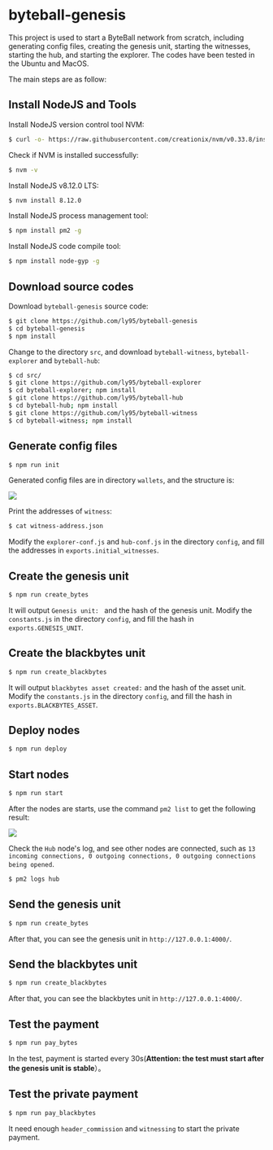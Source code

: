 # byteball-genesis
This project is used to start a ByteBall network from scratch, including generating config files, creating the genesis unit, starting the witnesses, starting the hub, and starting the explorer. The codes have been tested in the Ubuntu and MacOS.

The main steps are as follow:

## Install NodeJS and Tools

Install NodeJS version control tool NVM:

```bash
$ curl -o- https://raw.githubusercontent.com/creationix/nvm/v0.33.8/install.sh | bash
```

Check if NVM is installed successfully:

```bash
$ nvm -v
```

Install NodeJS v8.12.0 LTS:

```bash
$ nvm install 8.12.0
```

Install NodeJS process management tool:

```bash
$ npm install pm2 -g
```

Install NodeJS code compile tool:

```bash
$ npm install node-gyp -g
```

## Download source codes

Download `byteball-genesis` source code:

```bash
$ git clone https://github.com/ly95/byteball-genesis
$ cd byteball-genesis
$ npm install
```

Change to the directory `src`, and download `byteball-witness`, `byteball-explorer` and `byteball-hub`:

```bash
$ cd src/
$ git clone https://github.com/ly95/byteball-explorer
$ cd byteball-explorer; npm install
$ git clone https://github.com/ly95/byteball-hub
$ cd byteball-hub; npm install
$ git clone https://github.com/ly95/byteball-witness
$ cd byteball-witness; npm install
```

## Generate config files

```bash
$ npm run init
```

Generated config files are in directory `wallets`, and the structure is: 

![](http://oc7urqs4c.bkt.clouddn.com/2018-09-16-byteball_wallets.png)

Print the addresses of `witness`:

```bash
$ cat witness-address.json
```

Modify the `explorer-conf.js` and `hub-conf.js` in the directory `config`, and fill the addresses in `exports.initial_witnesses`.

## Create the genesis unit

```bash
$ npm run create_bytes
```

It will output `Genesis unit: ` and the hash of the genesis unit. Modify the `constants.js` in the directory `config`, and fill the hash in `exports.GENESIS_UNIT`.

## Create the blackbytes unit

```bash
$ npm run create_blackbytes
```

It will output `blackbytes asset created:` and the hash of the asset unit. Modify the `constants.js` in the directory `config`, and fill the hash in `exports.BLACKBYTES_ASSET`.

## Deploy nodes

```bash
$ npm run deploy
```

## Start nodes

```bash
$ npm run start
```

After the nodes are starts, use the command `pm2 list` to get the following result:

![](http://oc7urqs4c.bkt.clouddn.com/2018-04-01-byteball-genesis-pm2.png)

Check the `Hub` node's log, and see other nodes are connected, such as `13 incoming connections, 0 outgoing connections, 0 outgoing connections being opened`.

```bash
$ pm2 logs hub
```

## Send the genesis unit

```bash
$ npm run create_bytes
```

After that, you can see the genesis unit in `http://127.0.0.1:4000/`.

## Send the blackbytes unit

```bash
$ npm run create_blackbytes
```

After that, you can see the blackbytes unit in `http://127.0.0.1:4000/`.


## Test the payment

```bash
$ npm run pay_bytes
```

In the test, payment is started every 30s(**Attention: the test must start after the genesis unit is stable**）。

## Test the private payment

```bash
$ npm run pay_blackbytes
```

It need enough `header_commission` and `witnessing` to start the private payment.
